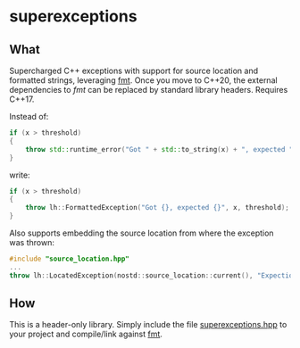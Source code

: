 # superexceptions

## What

Supercharged C++ exceptions with support for source location and formatted strings, leveraging [fmt](https://github.com/fmtlib/fmt). Once you move to C++20, the external dependencies to *fmt* can be replaced by standard library headers. Requires C++17.

Instead of:

```cpp
if (x > threshold)
{
    throw std::runtime_error("Got " + std::to_string(x) + ", expected "  + std::to_string(threshold));
}
```
write:
```cpp
if (x > threshold)
{
    throw lh::FormattedException("Got {}, expected {}", x, threshold);
}
```

Also supports embedding the source location from where the exception was thrown:
```cpp
#include "source_location.hpp"
...
throw lh::LocatedException(nostd::source_location::current(), "Expection: {:#x}", 42);
```


## How

This is a header-only library. Simply include the file [superexceptions.hpp](https://github.com/lheer/superexceptions/blob/main/include/lh/superexceptions.hpp) to your project and compile/link against [fmt](https://github.com/fmtlib/fmt).
